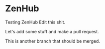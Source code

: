 # ZenHub
Testing ZenHub Edit this shit.

Let's add some stuff and make a pull request.

This is another branch that should be merged.
